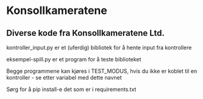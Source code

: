 # Konsollkameratene
## Diverse kode fra Konsollkameratene Ltd.
kontroller_input.py er et (uferdig) bibliotek for å hente input fra kontrollere

eksempel-spill.py er et program for å teste biblioteket

Begge programmene kan kjøres i TEST_MODUS, hvis du ikke er koblet til en kontroller - se etter variabel med dette navnet

Sørg for å pip install-e det som er i requirements.txt
